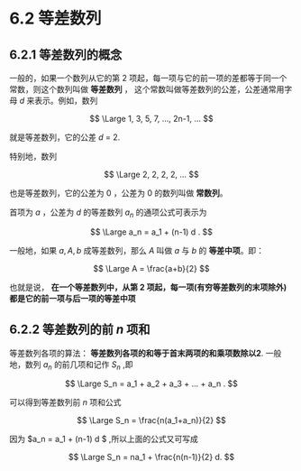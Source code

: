 # 6.2 等差数列

## 6.2.1 等差数列的概念

一般的，如果一个数列从它的第 2 项起，每一项与它的前一项的差都等于同一个常数，则这个数列叫做 **等差数列** ，
这个常数叫做等差数列的公差，公差通常用字母 $d$ 来表示。例如，数列

$$
\Large
1, 3, 5, 7, ..., 2n-1, ...
$$

就是等差数列，它的公差 $d$ = 2.

特别地，数列

$$
\Large
2, 2, 2, 2, ...
$$

也是等差数列，它的公差为 0 ，公差为 0 的数列叫做 **常数列**。

首项为 $a$ ，公差为 $d$ 的等差数列 ${a_n}$ 的通项公式可表示为

$$
\Large
a_n = a_1 + (n-1) d .
$$

一般地，如果 $a, A, b$ 成等差数列，那么 $A$ 叫做 $a$ 与 $b$ 的 **等差中项**。即：

$$
\Large
A = \frac{a+b}{2}
$$

也就是说， **在一个等差数列中，从第 2 项起，每一项(有穷等差数列的末项除外) 都是它的前一项与后一项的等差中项**

## 6.2.2 等差数列的前 $n$ 项和

等差数列各项的算法：
**等差数列各项的和等于首末两项的和乘项数除以2**.
一般地，数列 ${a_n}$ 的前几项和记作 $S_n$ ,即

$$
\Large
S_n = a_1 + a_2 + a_3 + ... + a_n .
$$

可以得到等差数列前 $n$ 项和公式

$$
\Large
S_n = \frac{n(a_1+a_n)}{2}
$$

因为 $a_n = a_1 + (n-1) d $ ,所以上面的公式又可写成

$$
\Large
S_n = na_1 + \frac{n(n-1)}{2} d.
$$

